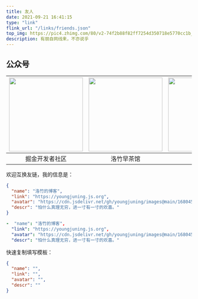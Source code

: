 ```yaml
---
title: 友人
date: 2021-09-21 16:41:15
type: "link"
flink_url: "/links/friends.json"
top_img: https://pic4.zhimg.com/80/v2-74f2b88f82ff7254d350718e5770cc1b_1440w.webp
description: 有朋自网线来，不亦说乎
---
```


## 公众号

| <img src="https://i.loli.net/2021/03/30/3c479HwZlBLGDyj.png" style="width:200px;" /> | <img src="https://i.loli.net/2021/03/30/eSONDCYr1Ehjdlt.jpg" style="width:200px;" /> | <img src="https://i.loli.net/2021/03/30/CSNVBX2F9KRqDbA.png" style="width:200px" /> |
| :----------------------------------------------------------: | :----------------------------------------------------------: | :----------------------------------------------------------: |
|                        掘金开发者社区                        |                          洛竹早茶馆                          |                           Python猫                           |

欢迎互换友链，我的信息是：

```json
{
  "name": "洛竹的博客",
  "link": "https://youngjuning.js.org",
  "avatar": "https://cdn.jsdelivr.net/gh/youngjuning/images@main/1680450378978.png",
  "descr": "怕什么真理无穷，进一寸有一寸的欢喜。"
}
```

```yml
-  "name": "洛竹的博客",
  "link": "https://youngjuning.js.org",
  "avatar": "https://cdn.jsdelivr.net/gh/youngjuning/images@main/1680450378978.png",
  "descr": "怕什么真理无穷，进一寸有一寸的欢喜。"
```

快速复制填写模板：

```json
{
  "name": "",
  "link": "",
  "avatar": "",
  "descr": ""
}
```
